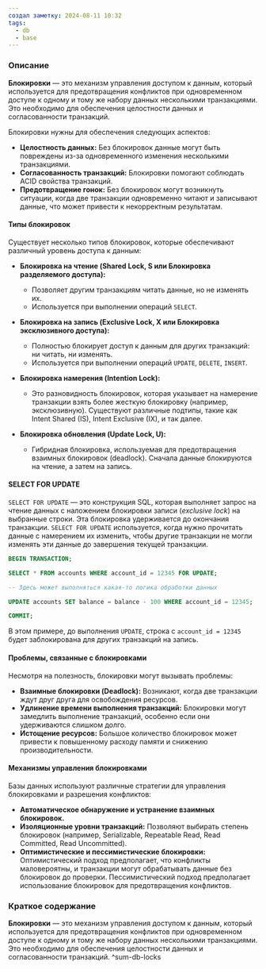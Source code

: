 ```yaml
---
создал заметку: 2024-08-11 10:32
tags:
  - db
  - base
---
```

### Описание

**Блокировки** — это механизм управления доступом к данным, который используется для предотвращения конфликтов при одновременном доступе к одному и тому же набору данных несколькими транзакциями. Это необходимо для обеспечения целостности данных и согласованности транзакций.

Блокировки нужны для обеспечения следующих аспектов:

- **Целостность данных:** Без блокировок данные могут быть повреждены из-за одновременного изменения несколькими транзакциями.
- **Согласованность транзакций:** Блокировки помогают соблюдать ACID свойства транзакций.
- **Предотвращение гонок:** Без блокировок могут возникнуть ситуации, когда две транзакции одновременно читают и записывают данные, что может привести к некорректным результатам.
#### **Типы блокировок**

Существует несколько типов блокировок, которые обеспечивают различный уровень доступа к данным:

- **Блокировка на чтение (Shared Lock, S или Блокировка разделяемого доступа):**
    - Позволяет другим транзакциям читать данные, но не изменять их.
    - Используется при выполнении операций `SELECT`.
    
- **Блокировка на запись (Exclusive Lock, X или Блокировка эксклюзивного доступа):**
    - Полностью блокирует доступ к данным для других транзакций: ни читать, ни изменять.
    - Используется при выполнении операций `UPDATE`, `DELETE`, `INSERT`.
    
- **Блокировка намерения (Intention Lock):**
    - Это разновидность блокировок, которая указывает на намерение транзакции взять более жесткую блокировку (например, эксклюзивную). Существуют различные подтипы, такие как Intent Shared (IS), Intent Exclusive (IX), и так далее.
    
- **Блокировка обновления (Update Lock, U):**
    - Гибридная блокировка, используемая для предотвращения взаимных блокировок (deadlock). Сначала данные блокируются на чтение, а затем на запись.
#### SELECT FOR UPDATE

`SELECT FOR UPDATE` — это конструкция SQL, которая выполняет запрос на чтение данных с наложением блокировки записи (*exclusive lock*) на выбранные строки. Эта блокировка удерживается до окончания транзакции. `SELECT FOR UPDATE` используется, когда нужно прочитать данные с намерением их изменить, чтобы другие транзакции не могли изменять эти данные до завершения текущей транзакции.

```sql
BEGIN TRANSACTION;

SELECT * FROM accounts WHERE account_id = 12345 FOR UPDATE;

-- Здесь может выполняться какая-то логика обработки данных

UPDATE accounts SET balance = balance - 100 WHERE account_id = 12345;

COMMIT;

```
В этом примере, до выполнения `UPDATE`, строка с `account_id = 12345` будет заблокирована для других транзакций на запись.
#### **Проблемы, связанные с блокировками**

Несмотря на полезность, блокировки могут вызывать проблемы:

- **Взаимные блокировки (Deadlock):** Возникают, когда две транзакции ждут друг друга для освобождения ресурсов.
- **Удлинение времени выполнения транзакций:** Блокировки могут замедлить выполнение транзакций, особенно если они удерживаются слишком долго.
- **Истощение ресурсов:** Большое количество блокировок может привести к повышенному расходу памяти и снижению производительности.
#### **Механизмы управления блокировками**

Базы данных используют различные стратегии для управления блокировками и разрешения конфликтов:

- **Автоматическое обнаружение и устранение взаимных блокировок.**
- **Изоляционные уровни транзакций:** Позволяют выбирать степень блокировок (например, Serializable, Repeatable Read, Read Committed, Read Uncommitted).
- **Оптимистические и пессимистические блокировки:** Оптимистический подход предполагает, что конфликты маловероятны, и транзакции могут обрабатывать данные без блокировок до проверки. Пессимистический подход предполагает использование блокировок для предотвращения конфликтов.
### Краткое содержание

**Блокировки** — это механизм управления доступом к данным, который используется для предотвращения конфликтов при одновременном доступе к одному и тому же набору данных несколькими транзакциями. Это необходимо для обеспечения целостности данных и согласованности транзакций. ^sum-db-locks
